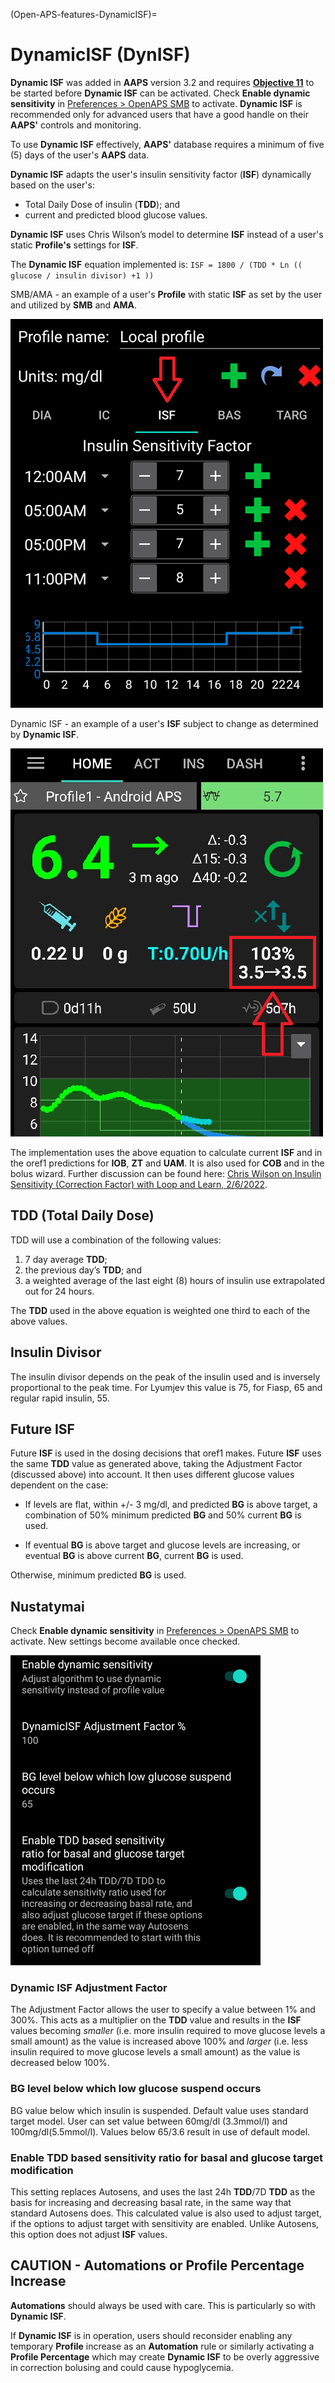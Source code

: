 (Open-APS-features-DynamicISF)=
# DynamicISF (DynISF)
**Dynamic ISF** was added in **AAPS** version 3.2 and requires **[Objective 11](#objectives-objective11)** to be started before **Dynamic ISF** can be activated. Check **Enable dynamic sensitivity** in [Preferences > OpenAPS SMB](#Preferences-openaps-smb-settings) to activate. **Dynamic ISF** is recommended only for advanced users that have a good handle on their **AAPS'** controls and monitoring.

To use **Dynamic ISF** effectively, **AAPS'** database requires a minimum of five (5) days of the user's **AAPS** data.

**Dynamic ISF** adapts the user's insulin sensitivity factor (**ISF**) dynamically based on the user's:

- Total Daily Dose of insulin (**TDD**); and
- current and predicted blood glucose values.

**Dynamic ISF** uses Chris Wilson’s model to determine **ISF** instead of a user's static **Profile's** settings for **ISF**.

The **Dynamic ISF** equation implemented is: `ISF = 1800 / (TDD * Ln (( glucose / insulin divisor) +1 ))`

SMB/AMA - an example of a user's **Profile** with static **ISF** as set by the user and utilized by **SMB** and **AMA**.

![Static ISF](../images/DynISF1.png)

Dynamic ISF - an example of a user's **ISF** subject to change as determined by **Dynamic ISF**.

![Dyn ISF](../images/DynISF2.png)

The implementation uses the above equation to calculate current **ISF** and in the oref1 predictions for **IOB**, **ZT** and **UAM**. It is also used for **COB** and in the bolus wizard. Further discussion can be found here: [Chris Wilson on Insulin Sensitivity (Correction Factor) with Loop and Learn, 2/6/2022](https://www.youtube.com/watch?v=oL49FhOts3c).

## TDD (Total Daily Dose)
TDD will use a combination of the following values:
1.  7 day average **TDD**;
2.  the previous day’s **TDD**; and
3.  a weighted average of the last eight (8) hours of insulin use extrapolated out for 24 hours.

The **TDD** used in the above equation is weighted one third to each of the above values.

## Insulin Divisor
The insulin divisor depends on the peak of the insulin used and is inversely proportional to the peak time. For Lyumjev this value is 75, for Fiasp, 65 and regular rapid insulin, 55.

## Future ISF

Future **ISF** is used in the dosing decisions that oref1 makes.  Future **ISF** uses the same **TDD** value as generated above, taking the Adjustment Factor (discussed above) into account. It then uses different glucose values dependent on the case:

* If levels are flat, within +/- 3 mg/dl, and predicted **BG** is above target, a combination of 50% minimum predicted **BG** and 50% current **BG** is used.

* If eventual **BG** is above target and glucose levels are increasing, or eventual **BG** is above current **BG**, current **BG** is used.

Otherwise, minimum predicted **BG** is used.

## Nustatymai

Check **Enable dynamic sensitivity** in [Preferences > OpenAPS SMB](#Preferences-openaps-smb-settings) to activate. New settings become available once checked.

![Dynamic ISF settings](../images/Pref2020_DynISF.png)

### Dynamic ISF Adjustment Factor
The Adjustment Factor allows the user to specify a value between 1% and 300%. This acts as a multiplier on the **TDD** value and results in the **ISF** values becoming *smaller* (i.e. more insulin required to move glucose levels a small amount) as the value is increased above 100% and *larger* (i.e. less insulin required to move glucose levels a small amount) as the value is decreased below 100%.

### BG level below which low glucose suspend occurs

BG value below which insulin is suspended. Default value uses standard target model. User can set value between 60mg/dl (3.3mmol/l) and 100mg/dl(5.5mmol/l). Values below 65/3.6 result in use of default model.

### Enable TDD based sensitivity ratio for basal and glucose target modification

This setting replaces Autosens, and uses the last 24h **TDD**/7D **TDD** as the basis for increasing and decreasing basal rate, in the same way that standard Autosens does. This calculated value is also used to adjust target, if the options to adjust target with sensitivity are enabled. Unlike Autosens, this option does not adjust **ISF** values.

## CAUTION - Automations or Profile Percentage Increase
**Automations** should always be used with care. This is particularly so with **Dynamic ISF**.

If **Dynamic ISF** is in operation, users should reconsider enabling any temporary **Profile** increase as an **Automation** rule or similarly activating a **Profile Percentage** which may create **Dynamic ISF** to be overly aggressive in correction bolusing and could cause hypoglycemia.
